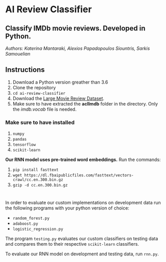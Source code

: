 # AI Review Classifier

## Classify IMDb movie reviews. Developed in Python.

*Authors: Katerina Mantaraki, Alexios Papadopoulos Siountris, Sarkis Samouelian*

## Instructions

1. Download a Python version greather than 3.6
2. Clone the repository
3. `cd ai-review-classifier`
4. Download the [Large Movie Review Dataset](https://ai.stanford.edu/~amaas/data/sentiment/).
5. Make sure to have extracted the **aclImdb** folder in the directory. Only the *imdb.vocab* file is needed.

### Make sure to have installed

1. `numpy`
2. `pandas`
3. `tensorflow`
4. `scikit-learn`

**Our RNN model uses pre-trained word embeddings.**
Run the commands:
1. `pip install fasttext`
2. `wget https://dl.fbaipublicfiles.com/fasttext/vectors-crawl/cc.en.300.bin.gz`
3. `gzip -d cc.en.300.bin.gz`

#
In order to evaluate our custom implementations on development data run the following programs with your python version of choice:
- `random_forest.py`
- `adaboost.py`
- `logistic_regression.py`

The program `testing.py` evaluates our custom classifiers on testing data and compares them to their respective `scikit-learn` classifiers.

To evaluate our RNN model on development and testing data, run `rnn.py`.
